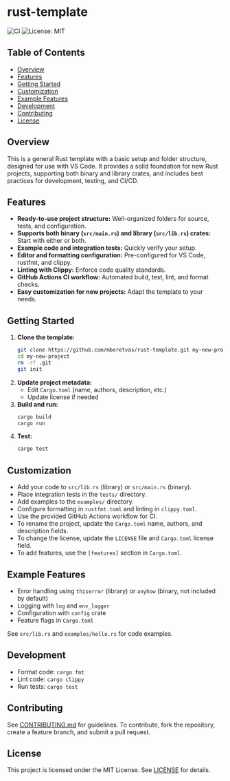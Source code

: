 # rust-template

![CI](https://github.com/mberetvas/rust-template/actions/workflows/ci.yml/badge.svg)
![License: MIT](https://img.shields.io/badge/License-MIT-blue.svg)

## Table of Contents
- [Overview](#overview)
- [Features](#features)
- [Getting Started](#getting-started)
- [Customization](#customization)
- [Example Features](#example-features)
- [Development](#development)
- [Contributing](#contributing)
- [License](#license)

## Overview
This is a general Rust template with a basic setup and folder structure, designed for use with VS Code. It provides a solid foundation for new Rust projects, supporting both binary and library crates, and includes best practices for development, testing, and CI/CD.

## Features
- **Ready-to-use project structure:** Well-organized folders for source, tests, and configuration.
- **Supports both binary (`src/main.rs`) and library (`src/lib.rs`) crates:** Start with either or both.
- **Example code and integration tests:** Quickly verify your setup.
- **Editor and formatting configuration:** Pre-configured for VS Code, rustfmt, and clippy.
- **Linting with Clippy:** Enforce code quality standards.
- **GitHub Actions CI workflow:** Automated build, test, lint, and format checks.
- **Easy customization for new projects:** Adapt the template to your needs.

## Getting Started
1. **Clone the template:**
   ```sh
   git clone https://github.com/mberetvas/rust-template.git my-new-project
   cd my-new-project
   rm -rf .git
   git init
   ```
2. **Update project metadata:**
   - Edit `Cargo.toml` (name, authors, description, etc.)
   - Update license if needed
3. **Build and run:**
   ```sh
   cargo build
   cargo run
   ```
4. **Test:**
   ```sh
   cargo test
   ```

## Customization
- Add your code to `src/lib.rs` (library) or `src/main.rs` (binary).
- Place integration tests in the `tests/` directory.
- Add examples to the `examples/` directory.
- Configure formatting in `rustfmt.toml` and linting in `clippy.toml`.
- Use the provided GitHub Actions workflow for CI.
- To rename the project, update the `Cargo.toml` name, authors, and description fields.
- To change the license, update the `LICENSE` file and `Cargo.toml` license field.
- To add features, use the `[features]` section in `Cargo.toml`.

## Example Features
- Error handling using `thiserror` (library) or `anyhow` (binary, not included by default)
- Logging with `log` and `env_logger`
- Configuration with `config` crate
- Feature flags in `Cargo.toml`

See `src/lib.rs` and `examples/hello.rs` for code examples.

## Development
- Format code: `cargo fmt`
- Lint code: `cargo clippy`
- Run tests: `cargo test`

## Contributing
See [CONTRIBUTING.md](CONTRIBUTING.md) for guidelines. To contribute, fork the repository, create a feature branch, and submit a pull request.

## License
This project is licensed under the MIT License. See [LICENSE](LICENSE) for details.
